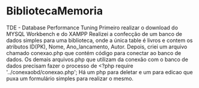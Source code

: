 # BibliotecaMemoria
TDE - Database Performance Tuning
Primeiro realizar o download do MYSQL Workbench e do XAMPP
Realizei a confecção de um banco de dados simples para uma biblioteca, onde a única table é livros e contem os atributos ID(PK), Nome, Ano_lancamento, Autor.
Depois, criei um arquivo chamado conexao.php que contém código para conectar ao banco de dados.
Os demais arquivos.php que utilizam da conexão com o banco de dados precisam fazer o processo de <?php
require '../conexaobd/conexao.php';
Há um php para deletar e um para edicao que puxa um formulário simples para realizar o mesmo.
